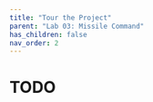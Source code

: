 ```yaml
---
title: "Tour the Project"
parent: "Lab 03: Missile Command"
has_children: false
nav_order: 2
---
```


# TODO
